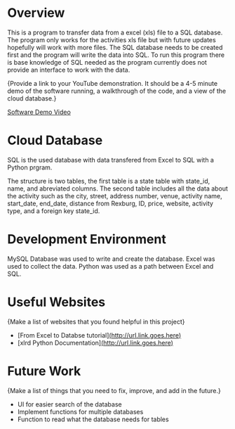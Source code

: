 # Overview

This is a program to transfer data from a excel (xls) file to a SQL database. The program only works for the activities xls file but with future updates hopefully will work with 
more files. The SQL database needs to be created first and the program will write the data into SQL. To run this program there is base knowledge of SQL needed as the program currently does
not provide an interface to work with the data.

{Provide a link to your YouTube demonstration.  It should be a 4-5 minute demo of the software running, a walkthrough of the code, and a view of the cloud database.}

[Software Demo Video](https://www.youtube.com/watch?v=VJbHzxzYCYo)

# Cloud Database

SQL is the used database with data transfered from Excel to SQL with a Python prgram.

The structure is two tables, the first table is a state table with state_id, name, and abreviated columns. The second table includes all the data about the activity
such as the city, street, address number, venue, activity name, start_date, end_date, distance from Rexburg, ID, price, website, activity type, and a foreign
key state_id.

# Development Environment

MySQL Database was used to write and create the database. Excel was used to collect the data. Python was used as a path between Excel and SQL.

# Useful Websites

{Make a list of websites that you found helpful in this project}
* [From Excel to Databse tutorial][(http://url.link.goes.here)](https://medium.com/financeexplained/from-excel-to-databases-with-python-c6f70bdc509b)
* [xlrd Python Documentation][(http://url.link.goes.here)](https://xlrd.readthedocs.io/en/latest/)

# Future Work

{Make a list of things that you need to fix, improve, and add in the future.}
* UI for easier search of the database
* Implement functions for multiple databases
* Function to read what the database needs for tables
